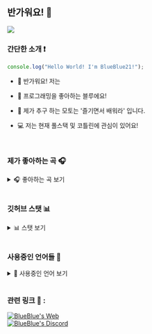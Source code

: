 ## 반가워요! 👋

<img align="left" src="https://komarev.com/ghpvc/?username=blueblue21&style=flat-square"/>

<br>

### 간단한 소개 ❗

```javascript
console.log("Hello World! I'm BlueBlue21!");
```

- 👋 반가워요! 저는

- 💙 프로그래밍을 좋아하는 블루에요!

- 🎤 제가 추구 하는 모토는 '즐기면서 배워라' 입니다.

- 💻 저는 현재 풀스택 및 코틀린에 관심이 있어요!

<br>

### 제가 좋아하는 곡 🎧

<details>
      <summary>🎧 좋아하는 곡 보기</summary>
[<img src="https://spotify-github-profile.vercel.app/api/view?uid=316dsuwjcdkvamqengfjw2dzuyny&cover_image=true&theme=default" alt="BlueBlue's Spotify"/>(https://open.spotify.com/user/316dsuwjcdkvamqengfjw2dzuyny)
</details>

<br>

### 깃허브 스탯 📊

<details>
      <summary>📊 스탯 보기</summary>
      <div align="left">
            <img alt="BlueBlue21's GitHub Stats" src="https://github-readme-stats-mocha-zeta.vercel.app/api?username=bluenoob232&show_icons=true&theme=react"/>
          <img align="top" alt="BlueBlue21's GitHub Top Langs" src="https://github-readme-stats-mocha-zeta.vercel.app/api/top-langs/?username=bluenoob232&show_icons=true&theme=react&layout=compact"/>
      </div>
</details>

<br>

### 사용중인 언어들 💬

<details>
      <summary>💬 사용중인 언어 보기</summary>
      <img align="left" alt="Javascript" width="26px" src="https://github.com/devicons/devicon/blob/master/icons/javascript/javascript-plain.svg"/>
      <img align="left" alt="Javascript" width="26px" src="https://github.com/devicons/devicon/blob/master/icons/javascript/javascript-plain.svg"/>
      <img align="left" alt="Javascript" width="26px" src="https://github.com/devicons/devicon/blob/master/icons/javascript/javascript-plain.svg"/>
      <img align="left" alt="Javascript" width="26px" src="https://github.com/devicons/devicon/blob/master/icons/javascript/javascript-plain.svg"/>
</details>

<br>

### 관련 링크 📌 :

[<img alt="BlueBlue's Web" src="https://img.shields.io/website?style=flat-square&up_color=blue&up_message=BlueBlue%27s%20Web&url=https%3A%2F%2Fbluenoob232.github.io%2FBlueBlueMe%2F"/>](https://bluenoob232.github.io/BlueBlueMe)
<br>
[<img alt="BlueBlue's Discord" src="http://img.shields.io/badge/Discord-%F0%9D%96%A1%F0%9D%97%85%F0%9D%97%8E%F0%9D%96%BE%F0%9D%96%A1%F0%9D%97%85%F0%9D%97%8E%F0%9D%96%BE%232100-blue?style=flat-square"/>](https://discord.com)
